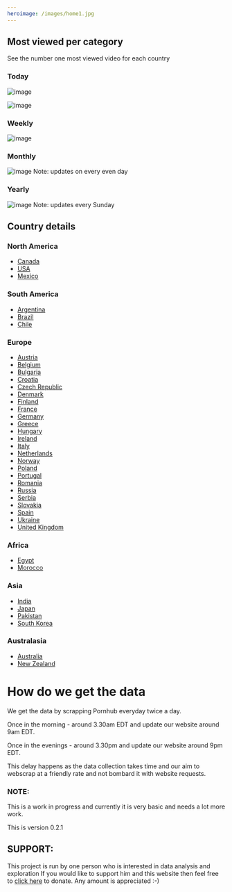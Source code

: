 ```yaml
---
heroimage: /images/home1.jpg
---
```

## Most viewed per category
See the number one most viewed video for each country
### Today
![image](/images/main/dailyWorldMap.jpeg)



![image](/images/main/daily/world-dailytop5Last7Days.jpeg)
### Weekly
![image](/images/main/weeklyWorldMap.jpeg)

### Monthly
![image](/images/main/monthlyWorldMap.jpeg)
Note: updates on every even day


### Yearly
![image](/images/main/yearlyWorldMap.jpeg)
Note: updates every Sunday


## Country details

### North America

- [Canada](/country/canada)
- [USA](/country/usa)
- [Mexico](/country/mexico)


### South America
- [Argentina](/country/argentina)
- [Brazil](/country/brazil)
- [Chile](/country/chile)

### Europe
- [Austria](/country/austria)
- [Belgium](/country/belgium)
- [Bulgaria](/country/bulgaria)
- [Croatia](/country/crotia)
- [Czech Republic](/country/czech)
- [Denmark](/country/denmark)
- [Finland](/country/finland)
- [France](/country/france)
- [Germany](/country/germany)
- [Greece](/country/greece)
- [Hungary](/country/hungary)
- [Ireland](/country/ireland)
- [Italy](/country/italy)
- [Netherlands](/country/netherlands)
- [Norway](/country/norway)
- [Poland](/country/poland)
- [Portugal](/country/portugal)
- [Romania](/country/romania)
- [Russia](/country/russia)
- [Serbia](/country/serbia)
- [Slovakia](/country/slovakia)
- [Spain](/country/spain)
- [Ukraine](/country/ukraine)
- [United Kingdom](/country/uk)

### Africa
- [Egypt](/country/egypt)
- [Morocco](/country/morocco)


### Asia

- [India](/country/india)
- [Japan](/country/japan)
- [Pakistan](/country/pakistan)
- [South Korea](/country/southkorea)

### Australasia

- [Australia](/country/australia)
- [New Zealand](/country/newzealand)

# How do we get the data
We get the data by scrapping Pornhub everyday twice a day.


Once in the morning - around 3.30am EDT and update our website around 9am EDT.


Once in the evenings - around 3.30pm and update our website around 9pm EDT.



This delay happens as the data collection takes time and our aim to webscrap at a friendly rate and not bombard it with website requests.
### NOTE:
This is a work in progress and currently it is very basic and needs a lot more work.


This is version 0.2.1

## SUPPORT:
This project is run by one person who is interested in data analysis and exploration
If you would like to support him and this website then feel free to [click here](https://www.paypal.com/donate/?hosted_button_id=QHECN4KNWDCTW) to donate.
Any amount is appreciated :-)